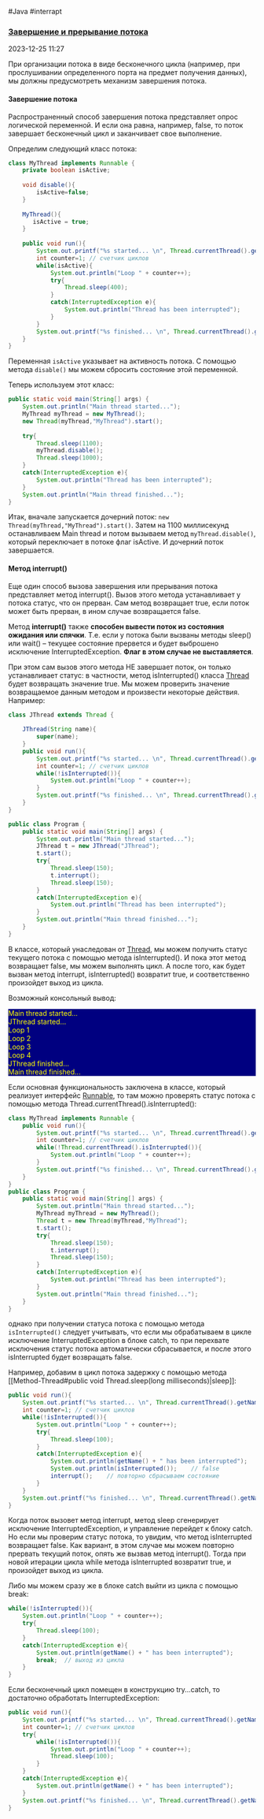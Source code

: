 #Java #interrapt
### [Завершение и прерывание потока](https://metanit.com/java/tutorial/8.4.php) ###

2023-12-25 11:27

При организации потока в виде бесконечного цикла (например, при прослушивании определенного порта на предмет получения данных), мы должны предусмотреть механизм завершения потока.

#### Завершение потока ####

Распространенный способ завершения потока представляет опрос логической переменной. И если она равна, например, false, то поток завершает бесконечный цикл и заканчивает свое выполнение.

Определим следующий класс потока:
```java
class MyThread implements Runnable {
    private boolean isActive;
      
    void disable(){
        isActive=false;
    }
      
    MyThread(){
       isActive = true;
    }
      
    public void run(){   
        System.out.printf("%s started... \n", Thread.currentThread().getName());
        int counter=1; // счетчик циклов
        while(isActive){
            System.out.println("Loop " + counter++);
            try{
                Thread.sleep(400);
            }
            catch(InterruptedException e){
                System.out.println("Thread has been interrupted");
            }
        }
        System.out.printf("%s finished... \n", Thread.currentThread().getName());
    }
}
```
Переменная `isActive` указывает на активность потока. С помощью метода `disable()` мы можем сбросить состояние этой переменной.

Теперь используем этот класс:
```java
public static void main(String[] args) {  
    System.out.println("Main thread started...");
    MyThread myThread = new MyThread();
    new Thread(myThread,"MyThread").start();
         
    try{
        Thread.sleep(1100);
        myThread.disable();
        Thread.sleep(1000);
    }
    catch(InterruptedException e){
        System.out.println("Thread has been interrupted");
    }
    System.out.println("Main thread finished...");
}
```
Итак, вначале запускается дочерний поток: `new Thread(myThread,"MyThread").start()`. Затем на 1100 миллисекунд останавливаем Main thread и потом вызываем метод `myThread.disable()`, который переключает в потоке флаг isActive. И дочерний поток завершается.

#### Метод interrupt() ####

Еще один способ вызова завершения или прерывания потока представляет метод interrupt(). Вызов этого метода устанавливает у потока статус, что он прерван. Сам метод возвращает true, если поток может быть прерван, в ином случае возвращается false.

Метод **interrupt()** также **способен вывести поток из состояния ожидания или спячки**. Т.е. если у потока были вызваны методы sleep() или wait() – текущее состояние прервется и будет выброшено исключение InterruptedException. **Флаг в этом случае не выставляется**.

При этом сам вызов этого метода НЕ завершает поток, он только устанавливает статус: в частности, метод isInterrupted() класса [Thread](Thread) будет возвращать значение true. Мы можем проверить значение возвращаемое данным методом и произвести некоторые действия. Например:
```java
class JThread extends Thread {
      
    JThread(String name){
        super(name);
    }
    public void run(){  
        System.out.printf("%s started... \n", Thread.currentThread().getName());
        int counter=1; // счетчик циклов
        while(!isInterrupted()){
            System.out.println("Loop " + counter++);
        }
        System.out.printf("%s finished... \n", Thread.currentThread().getName());
    }
}

public class Program {
    public static void main(String[] args) {        
        System.out.println("Main thread started...");
        JThread t = new JThread("JThread");
        t.start();
        try{
            Thread.sleep(150);
            t.interrupt();
            Thread.sleep(150);
        }
        catch(InterruptedException e){
            System.out.println("Thread has been interrupted");
        }
        System.out.println("Main thread finished...");
    }
}
```
В классе, который унаследован от [Thread](Thread), мы можем получить статус текущего потока с помощью метода isInterrupted(). И пока этот метод возвращает false, мы можем выполнять цикл. А после того, как будет вызван метод interrupt, isInterrupted() возвратит true, и соответственно произойдет выход из цикла.

Возможный консольный вывод:
<p style="background-color: navy; color: yellow">Main thread started...<br>
JThread started...<br>
Loop 1<br>
Loop 2<br>
Loop 3<br>
Loop 4<br>
JThread finished...<br>
Main thread finished...</p>

Если основная функциональность заключена в классе, который реализует интерфейс [Runnable](Runnable), то там можно проверять статус потока с помощью метода Thread.currentThread().isInterrupted():

```java
class MyThread implements Runnable {
    public void run(){
        System.out.printf("%s started... \n", Thread.currentThread().getName());
        int counter=1; // счетчик циклов
        while(!Thread.currentThread().isInterrupted()){
            System.out.println("Loop " + counter++);
        }
        System.out.printf("%s finished... \n", Thread.currentThread().getName());
    }
}
public class Program {
    public static void main(String[] args) {
        System.out.println("Main thread started...");
        MyThread myThread = new MyThread();
        Thread t = new Thread(myThread,"MyThread"); 
        t.start();
        try{
            Thread.sleep(150);
            t.interrupt();
            Thread.sleep(150);
        }
        catch(InterruptedException e){
            System.out.println("Thread has been interrupted");
        }
        System.out.println("Main thread finished...");
    }
}
```
однако при получении статуса потока с помощью метода `isInterrupted()` следует учитывать, что если мы обрабатываем в цикле исключение InterruptedException в блоке catch, то при перехвате исключения статус потока автоматически сбрасывается, и после этого isInterrupted будет возвращать false.

Например, добавим в цикл потока задержку с помощью метода [[Method-Thread#public void Thread.sleep(long milliseconds)|sleep]]:
```java
public void run(){   
    System.out.printf("%s started... \n", Thread.currentThread().getName());
    int counter=1; // счетчик циклов
    while(!isInterrupted()){
        System.out.println("Loop " + counter++);
        try{
            Thread.sleep(100);
        }
        catch(InterruptedException e){
            System.out.println(getName() + " has been interrupted");
            System.out.println(isInterrupted());    // false
            interrupt();    // повторно сбрасываем состояние
        }
    }
    System.out.printf("%s finished... \n", Thread.currentThread().getName());
}
```
Когда поток вызовет метод interrupt, метод sleep сгенерирует исключение InterruptedException, и управление перейдет к блоку catch. Но если мы проверим статус потока, то увидим, что метод isInterrupted возвращает false. Как вариант, в этом случае мы можем повторно прервать текущий поток, опять же вызвав метод interrupt(). Тогда при новой итерации цикла while метода isInterrupted возвратит true, и произойдет выход из цикла.

Либо мы можем сразу же в блоке catch выйти из цикла с помощью break:
```java
while(!isInterrupted()){ 
    System.out.println("Loop " + counter++);
    try{
        Thread.sleep(100);
    }
    catch(InterruptedException e){
        System.out.println(getName() + " has been interrupted");
        break;  // выход из цикла
    }
}
```
Если бесконечный цикл помещен в конструкцию try...catch, то достаточно обработать InterruptedException:
```java
public void run(){   
    System.out.printf("%s started... \n", Thread.currentThread().getName());
    int counter=1; // счетчик циклов
    try{
        while(!isInterrupted()){
            System.out.println("Loop " + counter++);
            Thread.sleep(100);
        }
    }
    catch(InterruptedException e){
        System.out.println(getName() + " has been interrupted");
    }
    System.out.printf("%s finished... \n", Thread.currentThread().getName());
}
```

